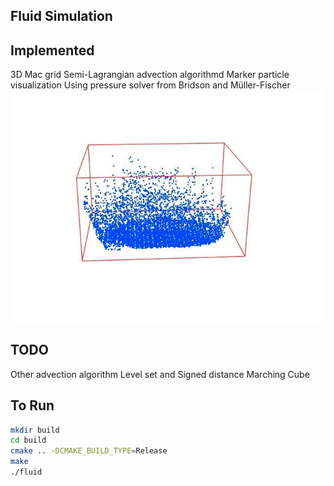 ## Fluid Simulation

## Implemented
3D Mac grid
Semi-Lagrangian advection algorithmd
Marker particle visualization
Using pressure solver from Bridson and Müller-Fischer
![Ellipsoid fluid example](data/ellipsoid_ex.jpg)

## TODO
Other advection algorithm
Level set and Signed distance 
Marching Cube 

## To Run
```bash
mkdir build
cd build
cmake .. -DCMAKE_BUILD_TYPE=Release
make 
./fluid
```

